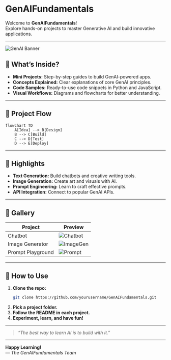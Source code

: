 # GenAIFundamentals
Welcome to **GenAIFundamentals**!  
Explore hands-on projects to master Generative AI and build innovative applications.

---

![GenAI Banner](https://images.unsplash.com/photo-1506744038136-46273834b3fb?auto=format&fit=crop&w=800&q=80)

## 🚀 What’s Inside?

- **Mini Projects:** Step-by-step guides to build GenAI-powered apps.
- **Concepts Explained:** Clear explanations of core GenAI principles.
- **Code Samples:** Ready-to-use code snippets in Python and JavaScript.
- **Visual Workflows:** Diagrams and flowcharts for better understanding.

---

## 🧭 Project Flow

```mermaid
flowchart TD
    A[Idea] --> B[Design]
    B --> C[Build]
    C --> D[Test]
    D --> E[Deploy]
```

---

## 🌟 Highlights

- **Text Generation:** Build chatbots and creative writing tools.
- **Image Generation:** Create art and visuals with AI.
- **Prompt Engineering:** Learn to craft effective prompts.
- **API Integration:** Connect to popular GenAI APIs.

---

## 📸 Gallery

| Project            | Preview                                  |
|--------------------|------------------------------------------|
| Chatbot            | ![Chatbot](https://huggingface.co/spaces/Gunjan93/GenAIGunjan) |
| Image Generator    | ![ImageGen](https://img.icons8.com/ios/50/000000/image.png)  |
| Prompt Playground  | ![Prompt](https://img.icons8.com/ios/50/000000/keyboard.png) |

---

## 📝 How to Use

1. **Clone the repo:**  
   ```bash
   git clone https://github.com/yourusername/GenAIFundamentals.git
   ```
2. **Pick a project folder.**
3. **Follow the README in each project.**
4. **Experiment, learn, and have fun!**

---

> _“The best way to learn AI is to build with it.”_

---

**Happy Learning!**  
*— The GenAIFundamentals Team*
